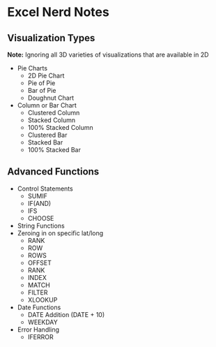 # Excel Nerd Notes

## Visualization Types

**Note:**
Ignoring all 3D varieties of visualizations that are available in 2D

- Pie Charts
  - 2D Pie Chart
  - Pie of Pie
  - Bar of Pie
  - Doughnut Chart
- Column or Bar Chart
  - Clustered Column
  - Stacked Column
  - 100% Stacked Column
  - Clustered Bar
  - Stacked Bar
  - 100% Stacked Bar

## Advanced Functions

- Control Statements
  - SUMIF
  - IF(AND)
  - IFS
  - CHOOSE
- String Functions
- Zeroing in on specific lat/long
  - RANK
  - ROW
  - ROWS
  - OFFSET
  - RANK
  - INDEX
  - MATCH
  - FILTER
  - XLOOKUP
- Date Functions
  - DATE Addition (DATE + 10)
  - WEEKDAY
- Error Handling
  - IFERROR
